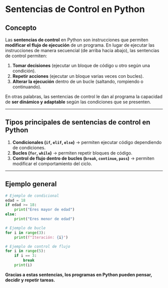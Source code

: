 # Sentencias de Control en Python

## Concepto

Las **sentencias de control** en Python son instrucciones que permiten **modificar el flujo de ejecución** de un programa.
En lugar de ejecutar las instrucciones de manera secuencial (de arriba hacia abajo), las sentencias de control permiten:

1. **Tomar decisiones** (ejecutar un bloque de código u otro según una condición).
2. **Repetir acciones** (ejecutar un bloque varias veces con bucles).
3. **Alterar la ejecución** dentro de un bucle (saltando, rompiendo o continuando).

En otras palabras, las sentencias de control le dan al programa la capacidad de **ser dinámico y adaptable** según las condiciones que se presenten.

---

## Tipos principales de sentencias de control en Python

1. **Condicionales (`if`, `elif`, `else`)** → permiten ejecutar código dependiendo de condiciones.
2. **Bucles (`for`, `while`)** → permiten repetir bloques de código.
3. **Control de flujo dentro de bucles (`break`, `continue`, `pass`)** → permiten modificar el comportamiento del ciclo.

---

## Ejemplo general

```python
# Ejemplo de condicional
edad = 18
if edad >= 18:
    print("Eres mayor de edad")
else:
    print("Eres menor de edad")

# Ejemplo de bucle
for i in range(3):
    print(f"Iteración: {i}")

# Ejemplo de control de flujo
for i in range(5):
    if i == 3:
        break
    print(i)
```

**Gracias a estas sentencias, los programas en Python pueden pensar, decidir y repetir tareas.**
